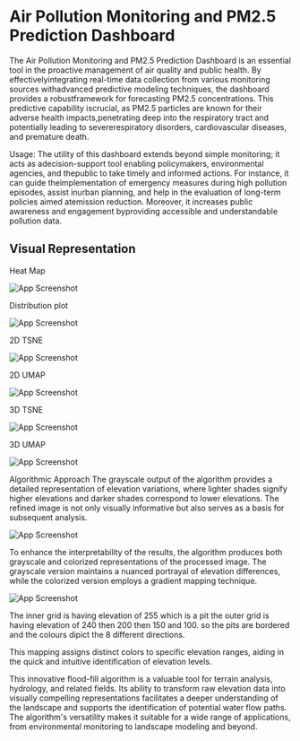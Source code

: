 # Air Pollution Monitoring and PM2.5 Prediction Dashboard
The Air Pollution Monitoring and PM2.5 Prediction Dashboard is an essential tool in the proactive management of air quality and public health. By effectivelyintegrating real-time data collection from various monitoring sources withadvanced predictive modeling techniques, the dashboard provides a robustframework for forecasting PM2.5 concentrations. This predictive capability iscrucial, as PM2.5 particles are known for their adverse health impacts,penetrating deep into the respiratory tract and potentially leading to severerespiratory disorders, cardiovascular diseases, and premature death.

Usage:
The utility of this dashboard extends beyond simple monitoring; it acts as adecision-support tool enabling policymakers, environmental agencies, and thepublic to take timely and informed actions. For instance, it can guide theimplementation of emergency measures during high pollution episodes, assist inurban planning, and help in the evaluation of long-term policies aimed atemission reduction. Moreover, it increases public awareness and engagement byproviding accessible and understandable pollution data.
## Visual Representation
Heat Map

![App Screenshot](https://drive.google.com/file/d/1OZLcGjDZWLvpeZCOlwsw3yxcr1_inZpB/view?usp=sharing)

Distribution plot

![App Screenshot](https://drive.google.com/file/d/1rXwt7Q6xbIYrzvsBbKI-We95QRCVurpD/view?usp=sharing)

2D TSNE

![App Screenshot](https://drive.google.com/file/d/1yi48azcDtfjTAEnAjWIZk4mhyC1quYaI/view?usp=sharing)

2D UMAP

![App Screenshot](https://drive.google.com/file/d/1GUylm1YqAv2frZSUMjkPIU-XAvX1mT7s/view?usp=sharing)

3D TSNE

![App Screenshot](https://drive.google.com/file/d/1Mb0kg1amcsGaL78j0arWo-vmaXso9N0o/view?usp=sharing)

3D UMAP

![App Screenshot](https://drive.google.com/file/d/1yjBTfnDsSWExkRENeaqKzmb8p4I9G_JZ/view?usp=sharing)

Algorithmic Approach
The grayscale output of the algorithm provides a detailed representation of elevation variations, where lighter shades signify higher elevations and darker shades correspond to lower elevations. The refined image is not only visually informative but also serves as a basis for subsequent analysis.

![App Screenshot](https://raw.githubusercontent.com/RinkeshKumarSinha/watershed-algo/main/ConsoleApplication1/test%20results%20packed/input2.PNG)

To enhance the interpretability of the results, the algorithm produces both grayscale and colorized representations of the processed image. The grayscale version maintains a nuanced portrayal of elevation differences, while the colorized version employs a gradient mapping technique.
 
![App Screenshot](https://raw.githubusercontent.com/RinkeshKumarSinha/watershed-algo/main/ConsoleApplication1/test%20results%20packed/op2%20coloured.PNG)

The inner grid is having elevation of 255 which is a pit 
the outer grid is having elevation of 240 then 200 then 150 and 100.
so the pits are bordered and the colours dipict the 8 different directions.

This mapping assigns distinct colors to specific elevation ranges, aiding in the quick and intuitive identification of elevation levels.

This innovative flood-fill algorithm is a valuable tool for terrain analysis, hydrology, and related fields. Its ability to transform raw elevation data into visually compelling representations facilitates a deeper understanding of the landscape and supports the identification of potential water flow paths. The algorithm's versatility makes it suitable for a wide range of applications, from environmental monitoring to landscape modeling and beyond.


